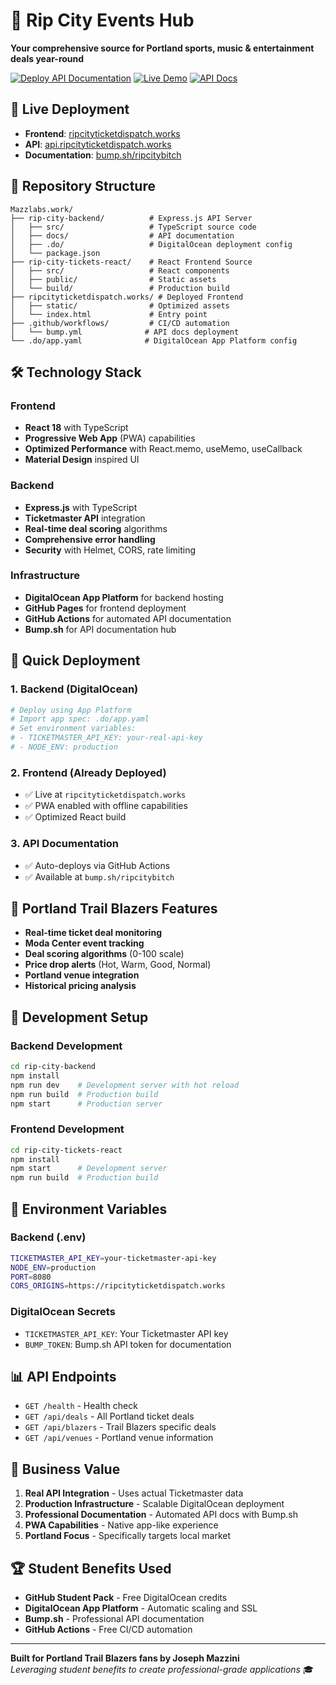 # 🌹 Rip City Events Hub

**Your comprehensive source for Portland sports, music & entertainment deals year-round**

[![Deploy API Documentation](https://github.com/Mazzlabs/Mazzlabs.github.io/workflows/Check%20&%20deploy%20API%20documentation/badge.svg)](https://github.com/Mazzlabs/Mazzlabs.github.io/actions)
[![Live Demo](https://img.shields.io/badge/Live%20Demo-ripcityticketdispatch.works-red)](https://ripcityticketdispatch.works)
[![API Docs](https://img.shields.io/badge/API%20Docs-Bump.sh-blue)](https://bump.sh/ripcitybitch)

## 🚀 **Live Deployment**

- **Frontend**: [ripcityticketdispatch.works](https://ripcityticketdispatch.works)
- **API**: [api.ripcityticketdispatch.works](https://api.ripcityticketdispatch.works)
- **Documentation**: [bump.sh/ripcitybitch](https://bump.sh/ripcitybitch)

## 📁 **Repository Structure**

```
Mazzlabs.work/
├── rip-city-backend/          # Express.js API Server
│   ├── src/                   # TypeScript source code
│   ├── docs/                  # API documentation
│   ├── .do/                   # DigitalOcean deployment config
│   └── package.json
├── rip-city-tickets-react/    # React Frontend Source
│   ├── src/                   # React components
│   ├── public/                # Static assets
│   └── build/                 # Production build
├── ripcityticketdispatch.works/ # Deployed Frontend
│   ├── static/                # Optimized assets
│   └── index.html             # Entry point
├── .github/workflows/         # CI/CD automation
│   └── bump.yml              # API docs deployment
└── .do/app.yaml              # DigitalOcean App Platform config
```

## 🛠 **Technology Stack**

### **Frontend**
- **React 18** with TypeScript
- **Progressive Web App** (PWA) capabilities
- **Optimized Performance** with React.memo, useMemo, useCallback
- **Material Design** inspired UI

### **Backend**
- **Express.js** with TypeScript
- **Ticketmaster API** integration
- **Real-time deal scoring** algorithms
- **Comprehensive error handling**
- **Security** with Helmet, CORS, rate limiting

### **Infrastructure**
- **DigitalOcean App Platform** for backend hosting
- **GitHub Pages** for frontend deployment
- **GitHub Actions** for automated API documentation
- **Bump.sh** for API documentation hub

## 🚀 **Quick Deployment**

### **1. Backend (DigitalOcean)**
```bash
# Deploy using App Platform
# Import app spec: .do/app.yaml
# Set environment variables:
# - TICKETMASTER_API_KEY: your-real-api-key
# - NODE_ENV: production
```

### **2. Frontend (Already Deployed)**
- ✅ Live at `ripcityticketdispatch.works`
- ✅ PWA enabled with offline capabilities
- ✅ Optimized React build

### **3. API Documentation**
- ✅ Auto-deploys via GitHub Actions
- ✅ Available at `bump.sh/ripcitybitch`

## 🏀 **Portland Trail Blazers Features**

- **Real-time ticket deal monitoring**
- **Moda Center event tracking**
- **Deal scoring algorithms** (0-100 scale)
- **Price drop alerts** (Hot, Warm, Good, Normal)
- **Portland venue integration**
- **Historical pricing analysis**

## 🔧 **Development Setup**

### **Backend Development**
```bash
cd rip-city-backend
npm install
npm run dev    # Development server with hot reload
npm run build  # Production build
npm start      # Production server
```

### **Frontend Development**
```bash
cd rip-city-tickets-react
npm install
npm start      # Development server
npm run build  # Production build
```

## 🔐 **Environment Variables**

### **Backend (.env)**
```bash
TICKETMASTER_API_KEY=your-ticketmaster-api-key
NODE_ENV=production
PORT=8080
CORS_ORIGINS=https://ripcityticketdispatch.works
```

### **DigitalOcean Secrets**
- `TICKETMASTER_API_KEY`: Your Ticketmaster API key
- `BUMP_TOKEN`: Bump.sh API token for documentation

## 📊 **API Endpoints**

- `GET /health` - Health check
- `GET /api/deals` - All Portland ticket deals
- `GET /api/blazers` - Trail Blazers specific deals
- `GET /api/venues` - Portland venue information

## 🎯 **Business Value**

1. **Real API Integration** - Uses actual Ticketmaster data
2. **Production Infrastructure** - Scalable DigitalOcean deployment
3. **Professional Documentation** - Automated API docs with Bump.sh
4. **PWA Capabilities** - Native app-like experience
5. **Portland Focus** - Specifically targets local market

## 🏆 **Student Benefits Used**

- **GitHub Student Pack** - Free DigitalOcean credits
- **DigitalOcean App Platform** - Automatic scaling and SSL
- **Bump.sh** - Professional API documentation
- **GitHub Actions** - Free CI/CD automation

---

**Built for Portland Trail Blazers fans by Joseph Mazzini**  
*Leveraging student benefits to create professional-grade applications* 🎓
